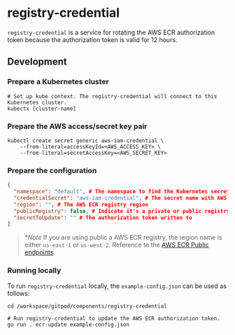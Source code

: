 # registry-credential

`registry-credential` is a service for rotating the AWS ECR authorization token because the authorization token is valid for 12 hours.

## Development

### Prepare a Kubernetes cluster

```console
# Set up kube context. The registry-credential will connect to this Kubernetes cluster.
kubectx [cluster-name]
```

### Prepare the AWS access/secret key pair

```console
kubectl create secret generic aws-iam-credential \
    --from-literal=accessKeyId=<AWS_ACCESS_KEY> \
    --from-literal=secretAccessKey=<AWS_SECRET_KEY>
```

### Prepare the configuration

```json
{
  "namespace": "default", # The namespace to find the Kubernetes secret name
  "credentialSecret": "aws-iam-credential", # The secret name with AWS access/secret key pair
  "region": "", # The AWS ECR registry region
  "publicRegistry": false, # Indicate it's a private or public registry
  "secretToUpdate": "" # The authorization token written to
}
```

> **Note*
> If you are using public a AWS ECR registry, the region name is either `us-east-1` or `us-west-2`. Reference to the [AWS ECR Public endpoints](https://docs.aws.amazon.com/general/latest/gr/ecr-public.html).

### Running locally

To run `registry-credential` locally, the `example-config.json` can be used as follows:

```console
cd /workspace/gitpod/components/registry-credential

# Run registry-credential to update the AWS ECR authorization token.
go run . ecr-update example-config.json
```
